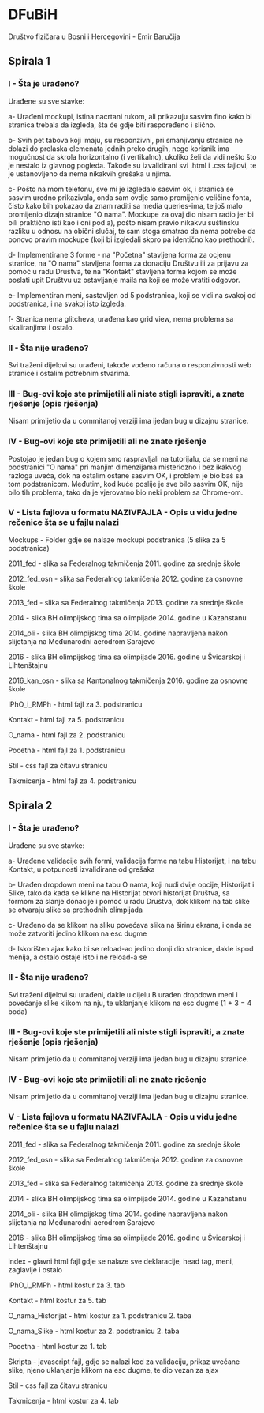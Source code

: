 # DFuBiH

Društvo fizičara u Bosni i Hercegovini - Emir Baručija

## Spirala 1

### I  - Šta je urađeno?

Urađene su sve stavke:

a- Urađeni mockupi, istina nacrtani rukom, ali prikazuju sasvim fino kako bi stranica trebala da izgleda, šta će gdje biti raspoređeno i slično.

b- Svih pet tabova koji imaju, su responzivni, pri smanjivanju stranice ne dolazi do prelaska elemenata jednih preko drugih, nego korisnik ima mogućnost da skrola horizontalno (i vertikalno), ukoliko želi da vidi nešto što je nestalo iz glavnog pogleda. Takođe su izvalidirani svi .html i .css fajlovi, te je ustanovljeno da nema nikakvih grešaka u njima.

c- Pošto na mom telefonu, sve mi je izgledalo sasvim ok, i stranica se sasvim uredno prikazivala, onda sam ovdje samo promijenio veličine fonta, čisto kako bih pokazao da znam raditi sa media queries-ima, te još malo promijenio dizajn stranice "O nama". Mockupe za ovaj dio nisam radio jer bi bili praktično isti kao i oni pod a), pošto nisam pravio nikakvu suštinsku razliku u odnosu na obični slučaj, te sam stoga smatrao da nema potrebe da ponovo pravim mockupe (koji bi izgledali skoro pa identično kao prethodni).

d- Implementirane 3 forme - na "Početna" stavljena forma za ocjenu stranice, na "O nama" stavljena forma za donaciju Društvu ili za prijavu za pomoć u radu Društva, te na "Kontakt" stavljena forma kojom se može poslati upit Društvu uz ostavljanje maila na koji se može vratiti odgovor.

e- Implementiran meni, sastavljen od 5 podstranica, koji se vidi na svakoj od podstranica, i na svakoj isto izgleda.

f- Stranica nema glitcheva, urađena kao grid view, nema problema sa skaliranjima i ostalo.



### II  - Šta nije urađeno?

Svi traženi dijelovi su urađeni, takođe vođeno računa o responzivnosti web stranice i ostalim potrebnim stvarima.



### III - Bug-ovi koje ste primijetili ali niste stigli ispraviti, a znate rješenje (opis rješenja)

Nisam primijetio da u commitanoj verziji ima ijedan bug u dizajnu stranice.



### IV  - Bug-ovi koje ste primijetili ali ne znate rješenje

Postojao je jedan bug o kojem smo raspravljali na tutorijalu, da se meni na podstranici "O nama" pri manjim dimenzijama misteriozno i bez ikakvog razloga uveća, dok na ostalim ostane sasvim OK, i problem je bio baš sa tom podstranicom. Međutim, kod kuće poslije je sve bilo sasvim OK, nije bilo tih problema, tako da je vjerovatno bio neki problem sa Chrome-om.



### V  - Lista fajlova u formatu NAZIVFAJLA - Opis u vidu jedne rečenice šta se u fajlu nalazi

Mockups - Folder gdje se nalaze mockupi podstranica (5 slika za 5 podstranica)

2011_fed - slika sa Federalnog takmičenja 2011. godine za srednje škole

2012_fed_osn - slika sa Federalnog takmičenja 2012. godine za osnovne škole

2013_fed - slika sa Federalnog takmičenja 2013. godine za srednje škole

2014 - slika BH olimpijskog tima sa olimpijade 2014. godine u Kazahstanu

2014_oli - slika BH olimpijskog tima 2014. godine napravljena nakon slijetanja na Međunarodni aerodrom Sarajevo

2016 - slika BH olimpijskog tima sa olimpijade 2016. godine u Švicarskoj i Lihtenštajnu

2016_kan_osn - slika sa Kantonalnog takmičenja 2016. godine za osnovne škole

IPhO_i_RMPh - html fajl za 3. podstranicu

Kontakt - html fajl za 5. podstranicu

O_nama - html fajl za 2. podstranicu

Pocetna - html fajl za 1. podstranicu

Stil - css fajl za čitavu stranicu

Takmicenja - html fajl za 4. podstranicu







## Spirala 2

### I  - Šta je urađeno?

Urađene su sve stavke:

a- Urađene validacije svih formi, validacija forme na tabu Historijat, i na tabu Kontakt, u potpunosti izvalidirane od grešaka

b- Urađen dropdown meni na tabu O nama, koji nudi dvije opcije, Historijat i Slike, tako da kada se klikne na Historijat otvori historijat Društva, sa formom za slanje donacije i pomoć u radu Društva, dok klikom na tab slike se otvaraju slike sa prethodnih olimpijada

c- Urađeno da se klikom na sliku povećava slika na širinu ekrana, i onda se može zatvoriti jedino klikom na esc dugme

d- Iskorišten ajax kako bi se reload-ao jedino donji dio stranice, dakle ispod menija, a ostalo ostaje isto i ne reload-a se



### II  - Šta nije urađeno?

Svi traženi dijelovi su urađeni, dakle u dijelu B urađen dropdown meni i povećanje slike klikom na nju, te uklanjanje klikom na esc dugme (1 + 3 = 4 boda)



### III - Bug-ovi koje ste primijetili ali niste stigli ispraviti, a znate rješenje (opis rješenja)

Nisam primijetio da u commitanoj verziji ima ijedan bug u dizajnu stranice.



### IV  - Bug-ovi koje ste primijetili ali ne znate rješenje

Nisam primijetio da u commitanoj verziji ima ijedan bug u dizajnu stranice.



### V  - Lista fajlova u formatu NAZIVFAJLA - Opis u vidu jedne rečenice šta se u fajlu nalazi

2011_fed - slika sa Federalnog takmičenja 2011. godine za srednje škole

2012_fed_osn - slika sa Federalnog takmičenja 2012. godine za osnovne škole

2013_fed - slika sa Federalnog takmičenja 2013. godine za srednje škole

2014 - slika BH olimpijskog tima sa olimpijade 2014. godine u Kazahstanu

2014_oli - slika BH olimpijskog tima 2014. godine napravljena nakon slijetanja na Međunarodni aerodrom Sarajevo

2016 - slika BH olimpijskog tima sa olimpijade 2016. godine u Švicarskoj i Lihtenštajnu

index - glavni html fajl gdje se nalaze sve deklaracije, head tag, meni, zaglavlje i ostalo

IPhO_i_RMPh - html kostur za 3. tab

Kontakt - html kostur za 5. tab

O_nama_Historijat - html kostur za 1. podstranicu 2. taba

O_nama_Slike - html kostur za 2. podstranicu 2. taba

Pocetna - html kostur za 1. tab

Skripta - javascript fajl, gdje se nalazi kod za validaciju, prikaz uvećane slike, njeno uklanjanje klikom na esc dugme, te dio vezan za ajax

Stil - css fajl za čitavu stranicu

Takmicenja - html kostur za 4. tab